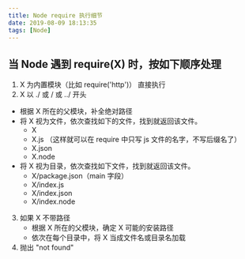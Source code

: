 ```yaml
---
title: Node require 执行细节
date: 2019-08-09 18:13:35
tags: [Node]
---
```


## 当 Node 遇到 require(X) 时，按如下顺序处理

1. X 为内置模块（比如 require('http')）
   直接执行
2. X 以 ./ 或 / 或 ../ 开头
  - 根据 X 所在的父模块，补全绝对路径
  - 将 X 视为文件，依次查找如下的文件，找到就返回该文件。
    - X
    - X.js （这样就可以在 require 中只写 js 文件的名字，不写后缀名了）
    - X.json
    - X.node
  - 将 X 视为目录，依次查找如下文件，找到就返回该文件。
    - X/package.json（main 字段）
    - X/index.js
    - X/index.json
    - X/index.node
3. 如果 X 不带路径
   - 根据 X 所在的父模块，确定 X 可能的安装路径
   - 依次在每个目录中，将 X 当成文件名或目录名加载
4. 抛出 "not found"
